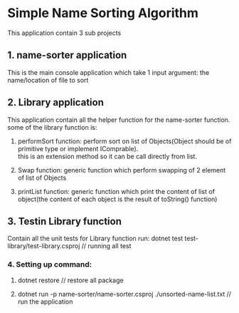 

# Simple Name Sorting Algorithm

This application contain 3 sub projects

## 1. name-sorter application

This is the main console application which take 1 input argument: the name/location of file to sort<br/>


## 2. Library application

This application contain all the helper function for the name-sorter function.<br />
some of the library function is: 

1. performSort function: perform sort on list of Objects(Object should be of primitive type or implement IComprable). <br />
this is an extension method so it can be call directly from list.

2. Swap function: generic function which perform swapping of 2 element of list of Objects <br />

3. printList function: generic function which print the content of list of object(the content of each object is the result of toString() function)

## 3. Testin Library function

Contain all the unit tests for Library function
run: dotnet test test-library/test-library.csproj // running all test


### 4. Setting up command:

1. dotnet restore // restore all package 

2. dotnet run -p name-sorter/name-sorter.csproj ./unsorted-name-list.txt  // run the application

